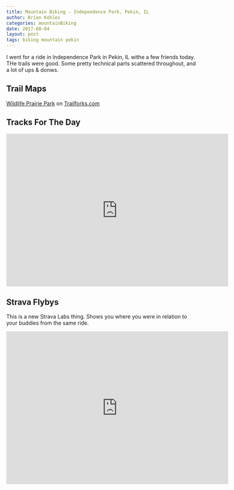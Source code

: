 ```yaml
---
title: Mountain Biking - Independence Park, Pekin, IL
author: Brian Kohles
categories: mountainBiking
date: 2017-08-04
layout: post
tags: biking mountain pekin
---
```


I went for a ride in Independence Park in Pekin, IL withe a few friends today. THe trails were good. Some pretty technical parts scattered throughout, and a lot of ups & donws.

## Trail Maps
<!-- TRAILFORKS WIDGET START -->
<div class="TrailforksWidgetMap" data-w="600px" data-h="400px" data-rid="17105" data-maptype="trailforks" data-trailstyle="difficulty" data-controls="1" data-list="0" data-dml="1" data-layers="trail,labels,poi,directory,region" data-z="" data-lat="" data-lon=""></div>
<a href="https://www.trailforks.com/region/wildlife-prairie-park-17105/">Wildlife Prairie Park</a> on <a href="https://www.trailforks.com/">Trailforks.com</a>

<script type="text/javascript">
var script = document.createElement("script"); script.setAttribute("src", "https://es.pinkbike.org/ttl-86400/sprt/j/trailforks/widget.js"); document.getElementsByTagName("head")[0].appendChild(script); var widgetCheck = false;
</script>
<!-- TRAILFORKS WIDGET END -->

## Tracks For The Day
<iframe height='405' width='590' frameborder='0' allowtransparency='true' scrolling='no' src='https://www.strava.com/activities/1109661912/embed/2fc8777a2d92d7ebb8aa7a4af0d7ad70b91c4a32'></iframe>

## Strava Flybys
This is a new Strava Labs thing. Shows you where you were in relation to your buddies from the same ride.
<iframe height='405' width='590' frameborder='0' allowtransparency='true' scrolling='no' src='http://labs.strava.com/flyby/viewer/#1111405050?c=dp0xjqee&z=F&t=1PVxZR&a=-rE-Qp-fPUJ6rj1Cz209Qg'></iframe>


